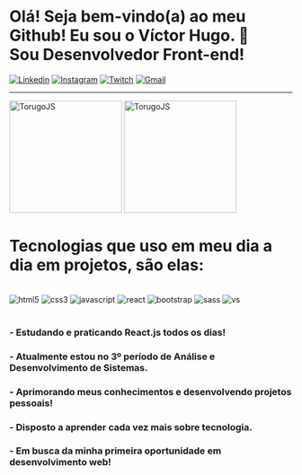 

# Olá! Seja bem-vindo(a) ao meu Github! Eu sou o Víctor Hugo. 👋 <br>  Sou Desenvolvedor Front-end! 

[![Linkedin](https://img.shields.io/badge/LinkedIn-0077B5?style=for-the-badge&logo=linkedin&logoColor=white)](https://www.linkedin.com/in/victor-hugodev/)
[![Instagram](https://img.shields.io/badge/Instagram-E4405F?style=for-the-badge&logo=instagram&logoColor=white)](https://www.instagram.com/torugo_devjs/)
[![Twitch](https://img.shields.io/badge/Twitch-9146FF?style=for-the-badge&logo=twitch&logoColor=white)](https://www.twitch.tv/itorugo7)
[![Gmail](https://img.shields.io/badge/Gmail-D14836?style=for-the-badge&logo=gmail&logoColor=white)](mailto:victor.devfrontend@gmail.com) <br/><hr>



 <img height="200px" src="https://github-readme-stats-beryl.vercel.app/api?username=TorugoJS&theme=tokyonight&show_icons=true" alt="TorugoJS"><img>
 <img height="200px" src="https://github-readme-stats-beryl.vercel.app/api/top-langs/?username=TorugoJS&theme=tokyonight" alt="TorugoJS"><img>


#  Tecnologias que uso em meu dia a dia em projetos, são elas:


<div style="display: inline_block"><br/>
    <img alt="html5" src="https://img.shields.io/badge/HTML5-E34F26?style=for-the-badge&logo=html5&logoColor=white" />

<img  alt="css3" src="https://img.shields.io/badge/CSS3-1572B6?style=for-the-badge&logo=css3&logoColor=white" />
<img alt="javascript" src="https://img.shields.io/badge/JavaScript-F7DF1E?style=for-the-badge&logo=javascript&logoColor=black" />
<img alt="react" src="https://img.shields.io/badge/React-20232A?style=for-the-badge&logo=react&logoColor=61DAFB" />
<img alt="bootstrap" src="https://img.shields.io/badge/Bootstrap-563D7C?style=for-the-badge&logo=bootstrap&logoColor=white" />
<img alt="sass" src="https://img.shields.io/badge/Sass-CC6699?style=for-the-badge&logo=sass&logoColor=white" />
<img alt="vs" src="https://img.shields.io/badge/Visual_Studio_Code-0078D4?style=for-the-badge&logo=visual%20studio%20code&logoColor=white" />
</div>
<br/>


### - Estudando e praticando React.js todos os dias!<br>
### - Atualmente estou no 3º período de Análise e Desenvolvimento de Sistemas.
### - Aprimorando meus conhecimentos e desenvolvendo projetos pessoais!
### - Disposto a aprender cada vez mais sobre tecnologia.
### - Em busca da minha primeira oportunidade em desenvolvimento web!
</div>
